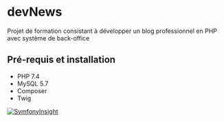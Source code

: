 # devNews

Projet de formation consistant à développer un blog professionnel en PHP avec système de back-office

## Pré-requis et installation

- PHP 7.4
- MySQL 5.7
- Composer
- Twig

[![SymfonyInsight](https://insight.symfony.com/projects/5782275b-bc84-4610-b00a-6dd47f4c4044/mini.svg)](https://insight.symfony.com/projects/5782275b-bc84-4610-b00a-6dd47f4c4044)
